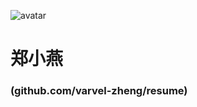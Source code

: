 ![avatar](http://olgi271zo.bkt.clouddn.com/avatar200x200.png)<span><h1>郑小燕</h1></span>
<h3>(github.com/varvel-zheng/resume)</h3>
